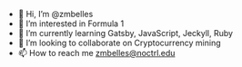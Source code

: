 - 👋 Hi, I’m @zmbelles
- 👀 I’m interested in Formula 1
- 🌱 I’m currently learning Gatsby, JavaScript, Jeckyll, Ruby
- 💞️ I’m looking to collaborate on Cryptocurrency mining
- 📫 How to reach me zmbelles@noctrl.edu

<!---
zmbelles/zmbelles is a ✨ special ✨ repository because its `README.md` (this file) appears on your GitHub profile.
You can click the Preview link to take a look at your changes.
--->
